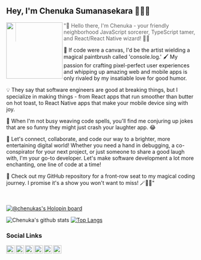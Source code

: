 ## Hey, I'm Chenuka Sumanasekara 👨🏻‍💻

<!--
**chenukas/chenukas** is a ✨ _special_ ✨ repository because its `README.md` (this file) appears on your GitHub profile.

Here are some ideas to get you started:

- 🔭 I’m currently working on ...
- 🌱 I’m currently learning ...
- 👯 I’m looking to collaborate on ...
- 🤔 I’m looking for help with ...
- 💬 Ask me about ...
- 📫 How to reach me: ...
- 😄 Pronouns: ...
- ⚡ Fun fact: ...
-->

<img align="left" width="150" src="https://octodex.github.com/images/welcometocat.png">

> "🚀 Hello there, I'm Chenuka - your friendly neighborhood JavaScript sorcerer, TypeScript tamer, and React/React Native wizard! 🧙‍♂️

🎉 If code were a canvas, I'd be the artist wielding a magical paintbrush called 'console.log.' 🖌️ My passion for crafting pixel-perfect user experiences and whipping up amazing web and mobile apps is only rivaled by my insatiable love for good humor.

💡 They say that software engineers are good at breaking things, but I specialize in making things - from React apps that run smoother than butter on hot toast, to React Native apps that make your mobile device sing with joy.

🤣 When I'm not busy weaving code spells, you'll find me conjuring up jokes that are so funny they might just crash your laughter app. 😂

💼 Let's connect, collaborate, and code our way to a brighter, more entertaining digital world! Whether you need a hand in debugging, a co-conspirator for your next project, or just someone to share a good laugh with, I'm your go-to developer. Let's make software development a lot more enchanting, one line of code at a time!

🔗 Check out my GitHub repository for a front-row seat to my magical coding journey. I promise it's a show you won't want to miss! 🪄🔮✨"

</br>

[![@chenukas's Holopin board](https://holopin.io/api/user/board?user=chenukas)](https://holopin.io/@chenukas)
</br>

![Chenuka's github stats](https://github-readme-stats.vercel.app/api?username=chenukas&show_icons=true&hide_border=true)
[![Top Langs](https://github-readme-stats.vercel.app/api/top-langs/?username=chenukas&layout=compact&hide_border=true)](https://github.com/chenukas/github-readme-stats)
</br>

### Social Links

[<img align="left" alt="ChenukaSumanasekara | Twitter" width="22px" src="https://cdn.jsdelivr.net/npm/simple-icons@v3/icons/twitter.svg" />][twitter]
[<img align="left" alt="ChenukaSumanasekara | LinkedIn" width="22px" src="https://cdn.jsdelivr.net/npm/simple-icons@v3/icons/linkedin.svg" />][linkedin]
[<img align="left" alt="ChenukaSumanasekara | Facebook" width="22px" src="https://cdn.jsdelivr.net/npm/simple-icons@3.4.1/icons/facebook.svg" />][facebook]
[<img align="left" alt="ChenukaSumanasekara | Instagram" width="22px" src="https://cdn.jsdelivr.net/npm/simple-icons@3.4.1/icons/instagram.svg" />][instagram]
[<img align="left" alt="ChenukaSumanasekara | StackOverFlow" width="22px" src="https://cdn.jsdelivr.net/npm/simple-icons@3.4.1/icons/stackoverflow.svg" />][stackOverFlow]
[<img align="left" alt="ChenukaSumanasekara | DEV" width="22px" src="https://d2fltix0v2e0sb.cloudfront.net/dev-badge.svg" />][DEV]

[twitter]: https://twitter.com/ChenukaSu
[linkedin]: https://www.linkedin.com/in/chenukas/
[facebook]: https://www.facebook.com/chenukas
[instagram]: https://www.instagram.com/chenukas
[stackOverFlow]: https://stackoverflow.com/users/7865607/chenuka-sumanasekara
[DEV]: https://dev.to/chenukas

